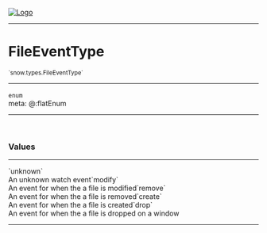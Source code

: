 
[![Logo](../../../images/logo.png)](../../../api/index.html)

---



<h1>FileEventType</h1>
<small>`snow.types.FileEventType`</small>



---

`enum`
<span class="meta">
<br/>meta: @:flatEnum
</span>


---

&nbsp;
&nbsp;

<h3>Values</h3> <hr/><span class="member signature apipage">`unknown`<br/> </span>
        <span class="small_desc_flat">An unknown watch event</span><span class="member signature apipage">`modify`<br/> </span>
        <span class="small_desc_flat">An event for when the a file is modified</span><span class="member signature apipage">`remove`<br/> </span>
        <span class="small_desc_flat">An event for when the a file is removed</span><span class="member signature apipage">`create`<br/> </span>
        <span class="small_desc_flat">An event for when the a file is created</span><span class="member signature apipage">`drop`<br/> </span>
        <span class="small_desc_flat">An event for when the a file is dropped on a window</span>







---

&nbsp;
&nbsp;
&nbsp;
&nbsp;
